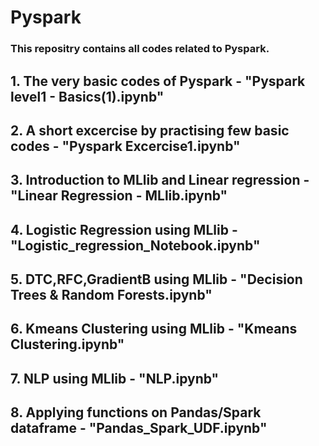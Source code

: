 # Pyspark
### This repositry contains all codes related to Pyspark.
## 1. The very basic codes of Pyspark - "Pyspark level1 - Basics(1).ipynb"
## 2. A short excercise by practising few basic codes - "Pyspark Excercise1.ipynb"
## 3. Introduction to MLlib and Linear regression - "Linear Regression - MLlib.ipynb"
## 4. Logistic Regression using MLlib - "Logistic_regression_Notebook.ipynb"
## 5. DTC,RFC,GradientB using MLlib - "Decision Trees & Random Forests.ipynb"
## 6. Kmeans Clustering using MLlib - "Kmeans Clustering.ipynb"
## 7. NLP using MLlib - "NLP.ipynb"
## 8. Applying functions on Pandas/Spark dataframe - "Pandas_Spark_UDF.ipynb"
